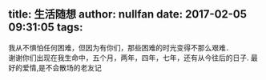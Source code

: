 title: 生活随想
author: nullfan
date: 2017-02-05 09:31:05
tags:
---
我从不惧怕任何困难，但因为有你们，那些困难的时光变得不那么艰难．  
谢谢你们出现在我生命中，五个月，两年，四年，七年，还有从今往后的日子.
最好的爱情,是不会散场的老友记  
